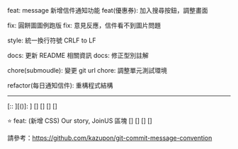 feat: message 新增信件通知功能 feat(優惠券): 加入搜尋按鈕，調整畫面

fix: 圓餅圖圖例跑版 fix: 意見反應，信件看不到圖片問題

style: 統一換行符號 CRLF to LF

docs: 更新 README 相關資訊 docs: 修正型別註解

chore(submoudle): 變更 git url chore: 調整單元測試環境

refactor(每日通知信件): 重構程式結構

---

[:: ][()]: ] [] [] [] []

⭐ feat: (新增 CSS) Our story, JoinUS 區塊 [] [] [] []

請參考：https://github.com/kazupon/git-commit-message-convention
